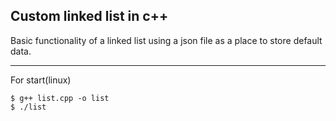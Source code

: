 ## Custom linked list in c++
Basic functionality of a linked list using a json file as a place to store default data.
***
For start(linux) 
```shell
$ g++ list.cpp -o list
$ ./list
```